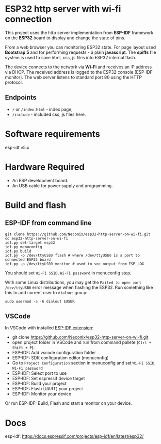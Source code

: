# ESP32 http server with wi-fi connection
This project uses the http server implementation from **ESP-IDF** framework on the **ESP32** board to display and change the state of pins. 

From a web browser you can monitoring ESP32 state. For page layout used **Bootstrap 5** and for performing requests - a plain **javascript**.
The **spiffs** file system is used to save html, css, js files into ESP32 internal flash.

The device connects to the network via **Wi-Fi** and receives an IP address via DHCP. The received address is logged to the ESP32 console (ESP-IDF monitor). The web server listens to standard port 80 using the HTTP protocol.

## Endpoints
- `/` or `/index.html` - index page;
- `/include` - included css, js files here.

# Software requirements
esp-idf v5.x

# Hardware Required

* An ESP development board.
* An USB cable for power supply and programming.

# Build and flash

## ESP-IDF from command line

```shell
git clone https://github.com/Neconix/esp32-http-server-on-wi-fi.git
cd esp32-http-server-on-wi-fi
idf.py set-target esp32
idf.py menuconfig
idf.py build
idf.py -p /dev/ttyUSB0 flash # where /dev/ttyUSB0 is a port to connected ESP32 board
idf.py -p /dev/ttyUSB0 monitor # used to see output from ESP_LOG
```
You should set `Wi-Fi SSID`, `Wi-Fi password` in menuconfig step.

With some Linux distributions, you may get the `Failed to open port /dev/ttyUSB0` error message when flashing the ESP32. Run something like this to add current user to `dialout` group:

```shell
sudo usermod -a -G dialout $USER
```
## VSCode

In VSCode with installed [ESP-IDF extension](https://github.com/espressif/vscode-esp-idf-extension/blob/master/docs/tutorial/install.md):

- git clone https://github.com/Neconix/esp32-http-server-on-wi-fi.git
- open project folder in VSCode and run from command pallete (`Ctrl + Shift + P`):
- ESP-IDF: Add vscode configuration folder
- ESP-IDF: SDK configuration editor (menuconfig)
- Go to `Project Configuration` section in menuconfig and set `Wi-Fi SSID`, `Wi-Fi password`
- ESP-IDF: Select port to use
- ESP-IDF: Set espressif device target
- ESP-IDF: Build your project
- ESP-IDF: Flash (UART) your project
- ESP-IDF: Monitor your device

Or run ESP-IDF: Build, Flash and start a monitor on your device.

# Docs
esp-idf: https://docs.espressif.com/projects/esp-idf/en/latest/esp32/

